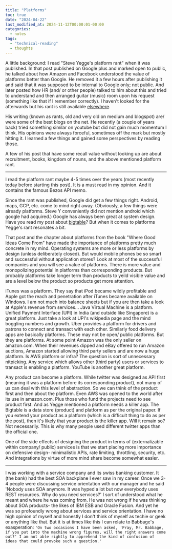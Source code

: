```yaml
---
title: "Platforms"
toc: true
date: "2024-04-22"
last_modified_at: 2024-11-12T00:00:01-00:00
categories: 
  - notes
tags: 
  - "technical-reading"
  - thoughts
---
```

A little background:
I read "Steve Yegge's platform rant" when it was published. In that post published on Google plus and marked open to public, he talked about how Amazon and Facebook understood the value of platforms better than Google. He removed it a few hours after publishing it and said that it was supposed to be internal to Google only; not public. And later posted how HR (and/ or other people) talked to him about this and tried to understand and then arranged guitar (music) room upon his request (something like that if I remember correctly). I haven't looked for the afterwards but his rant is still available [elsewhere](https://gist.github.com/chitchcock/1281611).

His writing (known as rants, old and very old on medium and blogspot) are/ were some of the best blogs on the net. He recently (a couple of years back) tried something similar on youtube but did not gain much momentum I think. His opinions were always forceful, sometimes off the mark but mostly hitting it. I learned a few things and gained some perspectives by reading those.

A few of his post that have some recall value without looking up are about recruitment, books, kingdom of nouns, and the above mentioned platform rant.

---
I read the platform rant maybe 4-5 times over the years (most recently today before starting this post). It is a must read in my opinion. And it contains the famous Bezos API memo. 

Since the rant was published, Google did get a few things right. Android, maps, GCP, etc. come to mind right away. (Obviously, a few things were already platforms. Steve Y conveniently did not mention android which google had acquired.) Google has always been great at system design. Have you read my post about [bigtable](https://atul-atul.github.io/reading-googles-bigtable-paper/)? But when it comes to platforms Yegge's rant resonates a bit.

That post and the chapter about platforms from the book "Where Good Ideas Come From" have made the importance of platforms pretty much concrete in my mind. Operating systems are more or less platforms by design (unless deliberately closed). But would mobile phones be so smart and successful without application stores? Look at most of the successful companies and you will see a value of platforms. There is more value and monopolizing potential in platforms than corresponding products. But probably platforms take longer term than products to yeild visible value and are a level below the product so products get more attention.

iTunes was a platform. They say that iPod became wildly profitable and Apple got the reach and penetration after iTunes became available on Windows. I am not much into balance sheets but if you are then take a look at Apple's revenue from services... Java Virtual Machine is a platform. Unified Payment Interface (UPI) in India (and outside like Singapore) is a great platform. Just take a look at UPI's wikipedia page and the mind boggling numbers and growth. Uber provides a platform for drivers and patrons to connect and transact with each other. Similarly food delivery apps are basically platforms. These may not be open/ public platforms. But they are platforms. At some point Amazon was the only seller on amazon.com. When their revenues dipped and eBay offered to run Amazon auctions, Amazon started allowing third party sellers and are now a huge platform. Is AWS platform or infra? The question is sort of unnecessary nitpicking. Any service which allows other (third party) users or services to transact is enabling a platform. YouTube is another great platform.

Any product can become a platform. While twitter was designed as API first (meaning it was a platform before its corresponding product), not many of us can deal with this level of abstraction. So we can think of the product first and then about the platform. Even AWS was opened to the world after its use in amazon.com. Plus those who fund the projects need to see product first. And as Yegge mentioned a platform needs a killer app. The Bigtable is a data store (product) and platform as per the original paper. If you extend your product as a platform (which is a difficult thing to do as per the post), then it's likely that your product is the killer app. Will it remain so? Not necessarily. This is why many people used different twitter apps than the official one. 

One of the side effects of designing the product in terms of (externalizable within company/ public) services is that we start placing more importance on defensive design- minimalistic APIs, rate limiting, throttling, security, etc. And integrations by virtue of more mind share become somewhat easier.

---
I was working with a service company and its swiss banking customer. It (the bank) had the best SOA backplane I ever saw in my career. Once we 3-4 people were discussing service orientation with our manager and he said 'Nobody uses SOA anymore. It was hyped a lot but now everybody uses REST resources. Why do you need services?' I sort of understood what he meant and where he was coming from. He was not wrong if he was thinking about SOA products- the likes of IBM ESB and Oracle Fusion. And yet he was so profoundly wrong about services and service orientation. I have no high opinion of myself and honestly I don't think of myself as techie or geek or anything like that. But it is at times like this I can relate to Babbage's exasperation: `'On two occasions I have been asked, 'Pray, Mr. Babbage, if you put into the machine wrong figures, will the right answers come out?' I am not able rightly to apprehend the kind of confusion of ideas that could provoke such a question.'`


